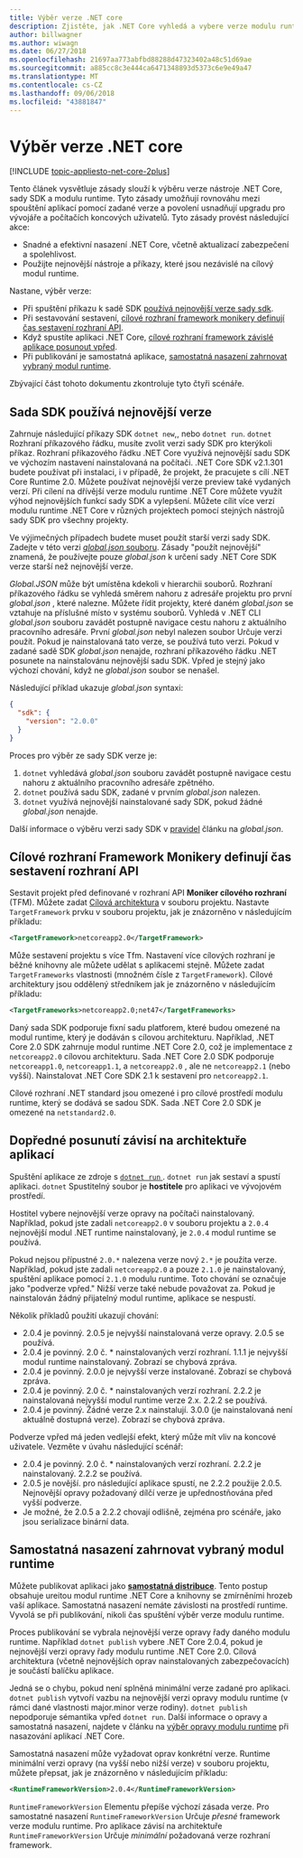 ```yaml
---
title: Výběr verze .NET core
description: Zjistěte, jak .NET Core vyhledá a vybere verze modulu runtime pro váš program.
author: billwagner
ms.author: wiwagn
ms.date: 06/27/2018
ms.openlocfilehash: 21697aa773abfbd88288d47323402a48c51d69ae
ms.sourcegitcommit: a885cc8c3e444ca6471348893d5373c6e9e49a47
ms.translationtype: MT
ms.contentlocale: cs-CZ
ms.lasthandoff: 09/06/2018
ms.locfileid: "43881847"
---
```

# <a name="net-core-version-selection"></a>Výběr verze .NET core

[!INCLUDE [topic-appliesto-net-core-2plus](../../../includes/topic-appliesto-net-core-2plus.md)]

Tento článek vysvětluje zásady slouží k výběru verze nástroje .NET Core, sady SDK a modulu runtime. Tyto zásady umožňují rovnováhu mezi spouštění aplikací pomocí zadané verze a povolení usnadňují upgradu pro vývojáře a počítačích koncových uživatelů. Tyto zásady provést následující akce:

- Snadné a efektivní nasazení .NET Core, včetně aktualizací zabezpečení a spolehlivost.
- Použijte nejnovější nástroje a příkazy, které jsou nezávislé na cílový modul runtime.

Nastane, výběr verze:

- Při spuštění příkazu k sadě SDK [používá nejnovější verze sady sdk](#the-sdk-uses-the-latest-installed-version).
- Při sestavování sestavení, [cílové rozhraní framework monikery definují čas sestavení rozhraní API](#target-framework-monikers-define-build-time-apis).
- Když spustíte aplikaci .NET Core, [cílové rozhraní framework závislé aplikace posunout vpřed](#framework-dependent-apps-roll-forward).
- Při publikování je samostatná aplikace, [samostatná nasazení zahrnovat vybraný modul runtime](#self-contained-deployments-include-the-selected-runtime).

Zbývající část tohoto dokumentu zkontroluje tyto čtyři scénáře.

## <a name="the-sdk-uses-the-latest-installed-version"></a>Sada SDK používá nejnovější verze

Zahrnuje následující příkazy SDK `dotnet new`,, nebo `dotnet run`. `dotnet` Rozhraní příkazového řádku, musíte zvolit verzi sady SDK pro kterýkoli příkaz. Rozhraní příkazového řádku .NET Core využívá nejnovější sadu SDK ve výchozím nastavení nainstalovaná na počítači. .NET Core SDK v2.1.301 budete používat při instalaci, i v případě, že projekt, že pracujete s cílí .NET Core Runtime 2.0. Můžete používat nejnovější verze preview také vydaných verzí. Při cílení na dřívější verze modulu runtime .NET Core můžete využít výhod nejnovějších funkcí sady SDK a vylepšení. Můžete cílit více verzí modulu runtime .NET Core v různých projektech pomocí stejných nástrojů sady SDK pro všechny projekty.

Ve výjimečných případech budete muset použít starší verzi sady SDK. Zadejte v této verzi [ *global.json* souboru](../tools/global-json.md). Zásady "použít nejnovější" znamená, že používejte pouze *global.json* k určení sady .NET Core SDK verze starší než nejnovější verze.

*Global.JSON* může být umístěna kdekoli v hierarchii souborů. Rozhraní příkazového řádku se vyhledá směrem nahoru z adresáře projektu pro první *global.json* , které nalezne. Můžete řídit projekty, které daném *global.json* se vztahuje na příslušné místo v systému souborů. Vyhledá v .NET CLI *global.json* souboru zavádět postupně navigace cestu nahoru z aktuálního pracovního adresáře. První *global.json* nebyl nalezen soubor Určuje verzi použít. Pokud je nainstalovaná tato verze, se používá tuto verzi. Pokud v zadané sadě SDK *global.json* nenajde, rozhraní příkazového řádku .NET posunete na nainstalovánu nejnovější sadu SDK. Vpřed je stejný jako výchozí chování, když ne *global.json* soubor se nenašel.

Následující příklad ukazuje *global.json* syntaxi:

``` json
{
  "sdk": {
    "version": "2.0.0"
  }
}
```

Proces pro výběr ze sady SDK verze je:

1. `dotnet` vyhledává *global.json* souboru zavádět postupně navigace cestu nahoru z aktuálního pracovního adresáře zpětného.
1. `dotnet` používá sadu SDK, zadané v prvním *global.json* nalezen.
1. `dotnet` využívá nejnovější nainstalované sady SDK, pokud žádné *global.json* nenajde.

Další informace o výběru verzi sady SDK v [pravidel](../tools/global-json.md#matching-rules) článku na *global.json*.

## <a name="target-framework-monikers-define-build-time-apis"></a>Cílové rozhraní Framework Monikery definují čas sestavení rozhraní API

Sestavit projekt před definované v rozhraní API **Moniker cílového rozhraní** (TFM). Můžete zadat [Cílová architektura](../../standard/frameworks.md) v souboru projektu. Nastavte `TargetFramework` prvku v souboru projektu, jak je znázorněno v následujícím příkladu:

``` xml
<TargetFramework>netcoreapp2.0</TargetFramework>
```

Může sestavení projektu s více Tfm. Nastavení více cílových rozhraní je běžné knihovny ale můžete udělat s aplikacemi stejně. Můžete zadat `TargetFrameworks` vlastnosti (množném čísle z `TargetFramework`). Cílové architektury jsou oddělený středníkem jak je znázorněno v následujícím příkladu:

``` xml
<TargetFrameworks>netcoreapp2.0;net47</TargetFrameworks>
```

Daný sada SDK podporuje fixní sadu platforem, které budou omezené na modul runtime, který je dodáván s cílovou architekturu. Například, .NET Core 2.0 SDK zahrnuje modul runtime .NET Core 2.0, což je implementace z `netcoreapp2.0` cílovou architekturu. Sada .NET Core 2.0 SDK podporuje `netcoreapp1.0`, `netcoreapp1.1`, a `netcoreapp2.0` , ale ne `netcoreapp2.1` (nebo vyšší). Nainstalovat .NET Core SDK 2.1 k sestavení pro `netcoreapp2.1`.

Cílové rozhraní .NET standard jsou omezené i pro cílové prostředí modulu runtime, který se dodává se sadou SDK. Sada .NET Core 2.0 SDK je omezené na `netstandard2.0`.

## <a name="framework-dependent-apps-roll-forward"></a>Dopředné posunutí závisí na architektuře aplikací

Spuštění aplikace ze zdroje s [ `dotnet run` ](../tools/dotnet-run.md). `dotnet run` jak sestaví a spustí aplikaci. `dotnet` Spustitelný soubor je **hostitele** pro aplikaci ve vývojovém prostředí.

Hostitel vybere nejnovější verze opravy na počítači nainstalovaný. Například, pokud jste zadali `netcoreapp2.0` v souboru projektu a `2.0.4` nejnovější modul .NET runtime nainstalovaný, je `2.0.4` modul runtime se používá.

Pokud nejsou přípustné `2.0.*` nalezena verze nový `2.*` je použita verze. Například, pokud jste zadali `netcoreapp2.0` a pouze `2.1.0` je nainstalovaný, spuštění aplikace pomocí `2.1.0` modulu runtime. Toto chování se označuje jako "podverze vpřed." Nižší verze také nebude považovat za. Pokud je nainstalován žádný přijatelný modul runtime, aplikace se nespustí.

Několik příkladů použití ukazují chování:

- 2.0.4 je povinný. 2.0.5 je nejvyšší nainstalovaná verze opravy. 2.0.5 se používá.
- 2.0.4 je povinný. 2.0 č. * nainstalovaných verzí rozhraní. 1.1.1 je nejvyšší modul runtime nainstalovaný. Zobrazí se chybová zpráva.
- 2.0.4 je povinný. 2.0.0 je nejvyšší verze instalované. Zobrazí se chybová zpráva.
- 2.0.4 je povinný. 2.0 č. * nainstalovaných verzí rozhraní. 2.2.2 je nainstalovaná nejvyšší modul runtime verze 2.x. 2.2.2 se používá.
- 2.0.4 je povinný. Žádné verze 2.x nainstalují. 3.0.0 (je nainstalovaná není aktuálně dostupná verze). Zobrazí se chybová zpráva.

Podverze vpřed má jeden vedlejší efekt, který může mít vliv na koncové uživatele. Vezměte v úvahu následující scénář:

- 2.0.4 je povinný. 2.0 č. * nainstalovaných verzí rozhraní. 2.2.2 je nainstalovaný. 2.2.2 se používá.
- 2.0.5 je novější. pro následující aplikace spustí, ne 2.2.2 použije 2.0.5. Nejnovější opravy požadovaný dílčí verze je upřednostňována před vyšší podverze.
- Je možné, že 2.0.5 a 2.2.2 chovají odlišně, zejména pro scénáře, jako jsou serializace binární data.

## <a name="self-contained-deployments-include-the-selected-runtime"></a>Samostatná nasazení zahrnovat vybraný modul runtime

Můžete publikovat aplikaci jako [ **samostatná distribuce**](../deploying/index.md#self-contained-deployments-scd). Tento postup obsahuje ureitou modul runtime .NET Core a knihovny se zmírněními hrozeb vaší aplikace. Samostatná nasazení nemáte závislosti na prostředí runtime. Vyvolá se při publikování, nikoli čas spuštění výběr verze modulu runtime.

Proces publikování se vybrala nejnovější verze opravy řady daného modulu runtime. Například `dotnet publish` vybere .NET Core 2.0.4, pokud je nejnovější verzi opravy řady modulu runtime .NET Core 2.0. Cílová architektura (včetně nejnovějších oprav nainstalovaných zabezpečovacích) je součástí balíčku aplikace.

Jedná se o chybu, pokud není splněná minimální verze zadané pro aplikaci. `dotnet publish` vytvoří vazbu na nejnovější verzi opravy modulu runtime (v rámci dané vlastnosti major.minor verze rodiny). `dotnet publish` nepodporuje sémantika vpřed `dotnet run`. Další informace o opravy a samostatná nasazení, najdete v článku na [výběr opravy modulu runtime](../deploying/runtime-patch-selection.md) při nasazování aplikací .NET Core.

Samostatná nasazení může vyžadovat oprav konkrétní verze. Runtime minimální verzi opravy (na vyšší nebo nižší verze) v souboru projektu, můžete přepsat, jak je znázorněno v následujícím příkladu:

``` xml
<RuntimeFrameworkVersion>2.0.4</RuntimeFrameworkVersion>
```

`RuntimeFrameworkVersion` Elementu přepíše výchozí zásada verze. Pro samostatné nasazení `RuntimeFrameworkVersion` Určuje *přesné* framework verze modulu runtime. Pro aplikace závisí na architektuře `RuntimeFrameworkVersion` Určuje *minimální* požadovaná verze rozhraní framework.
